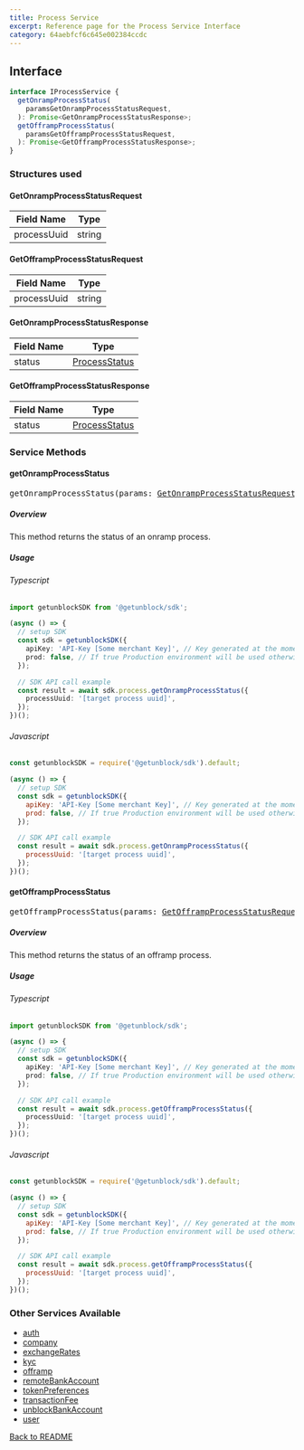 ```yaml
---
title: Process Service
excerpt: Reference page for the Process Service Interface
category: 64aebfcf6c645e002384ccdc
---
```


## Interface

```typescript
interface IProcessService {
  getOnrampProcessStatus(
    paramsGetOnrampProcessStatusRequest,
  ): Promise<GetOnrampProcessStatusResponse>;
  getOfframpProcessStatus(
    paramsGetOfframpProcessStatusRequest,
  ): Promise<GetOfframpProcessStatusResponse>;
}
```

### Structures used

#### <span id="GetOnrampProcessStatusRequest"></span>GetOnrampProcessStatusRequest

| Field Name  | Type   |
| ----------- | ------ |
| processUuid | string |

#### <span id="GetOfframpProcessStatusRequest"></span>GetOfframpProcessStatusRequest

| Field Name  | Type   |
| ----------- | ------ |
| processUuid | string |

#### <span id="GetOnrampProcessStatusResponse"></span>GetOnrampProcessStatusResponse

| Field Name | Type                                           |
| ---------- | ---------------------------------------------- |
| status     | [ProcessStatus](COMMON_TYPES.md#Processstatus) |

#### <span id="GetOfframpProcessStatusResponse"></span>GetOfframpProcessStatusResponse

| Field Name | Type                                           |
| ---------- | ---------------------------------------------- |
| status     | [ProcessStatus](COMMON_TYPES.md#Processstatus) |

### Service Methods

#### getOnrampProcessStatus

<div><pre>getOnrampProcessStatus(params: <a href="#GetOnrampProcessStatusRequest">GetOnrampProcessStatusRequest</a>): Promise&#60;<a href="#GetOnrampProcessStatusResponse">GetOnrampProcessStatusResponse</a>&#62;</pre></div>

##### Overview

This method returns the status of an onramp process.

##### Usage

###### Typescript

```typescript
import getunblockSDK from '@getunblock/sdk';

(async () => {
  // setup SDK
  const sdk = getunblockSDK({
    apiKey: 'API-Key [Some merchant Key]', // Key generated at the moment the merchant was created in getunblock system
    prod: false, // If true Production environment will be used otherwise Sandbox will be used instead
  });

  // SDK API call example
  const result = await sdk.process.getOnrampProcessStatus({
    processUuid: '[target process uuid]',
  });
})();
```

###### Javascript

```javascript
const getunblockSDK = require('@getunblock/sdk').default;

(async () => {
  // setup SDK
  const sdk = getunblockSDK({
    apiKey: 'API-Key [Some merchant Key]', // Key generated at the moment the merchant was created in getunblock system
    prod: false, // If true Production environment will be used otherwise Sandbox will be used instead
  });

  // SDK API call example
  const result = await sdk.process.getOnrampProcessStatus({
    processUuid: '[target process uuid]',
  });
})();
```

#### getOfframpProcessStatus

<div><pre>getOfframpProcessStatus(params: <a href="#GetOfframpProcessStatusRequest">GetOfframpProcessStatusRequest</a>): Promise&#60;<a href="#GetOfframpProcessStatusResponse">GetOfframpProcessStatusResponse</a>&#62;</pre></div>

##### Overview

This method returns the status of an offramp process.

##### Usage

###### Typescript

```typescript
import getunblockSDK from '@getunblock/sdk';

(async () => {
  // setup SDK
  const sdk = getunblockSDK({
    apiKey: 'API-Key [Some merchant Key]', // Key generated at the moment the merchant was created in getunblock system
    prod: false, // If true Production environment will be used otherwise Sandbox will be used instead
  });

  // SDK API call example
  const result = await sdk.process.getOfframpProcessStatus({
    processUuid: '[target process uuid]',
  });
})();
```

###### Javascript

```javascript
const getunblockSDK = require('@getunblock/sdk').default;

(async () => {
  // setup SDK
  const sdk = getunblockSDK({
    apiKey: 'API-Key [Some merchant Key]', // Key generated at the moment the merchant was created in getunblock system
    prod: false, // If true Production environment will be used otherwise Sandbox will be used instead
  });

  // SDK API call example
  const result = await sdk.process.getOfframpProcessStatus({
    processUuid: '[target process uuid]',
  });
})();
```

<div class="CodeMirror-gutter-filler">
<h3>Other Services Available</h3>

- [auth](AUTH.md)
- [company](COMPANY.md)
- [exchangeRates](EXCHANGE_RATES.md)
- [kyc](KYC.md)
- [offramp](OFFRAMP.md)
- [remoteBankAccount](REMOTE_BANK_ACCOUNT.md)
- [tokenPreferences](TOKEN_PREFERENCES.md)
- [transactionFee](TRANSACTION_FEE.md)
- [unblockBankAccount](UNBLOCK_BANK_ACCOUNT.md)
- [user](USER.md)

[Back to README](../README.md)

</div>
